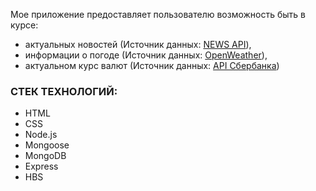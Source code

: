  
Мое приложение предоставляет пользователю возможность быть в курсе:
* актуальных новостей (Источник данных: [NEWS API](https://newsapi.org/)), 
* информации о погоде (Источник данных: [OpenWeather](https://openweathermap.org/api)),
* актуальном курс валют (Источник данных: [API Сбербанка](https://developer.sberbank.ru/))

### СТЕК ТЕХНОЛОГИЙ:
* HTML
* CSS
* Node.js
* Mongoose
* MongoDB
* Express
* HBS
